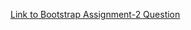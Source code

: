 [Link to Bootstrap Assignment-2 Question](https://rajeshmeanstack.blogspot.com/2022/08/bootstrap-assignment-2.html)